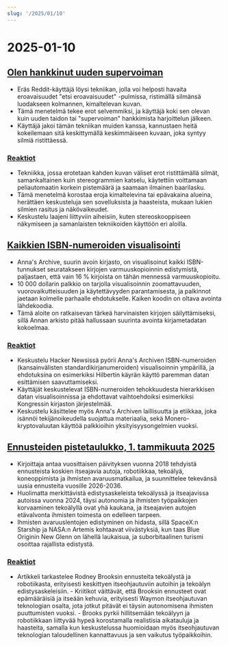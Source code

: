 ```yaml
---
slug: '/2025/01/10'
---
```


# 2025-01-10

## [Olen hankkinut uuden supervoiman](https://danielwirtz.com/blog/spot-the-difference-superpower)

- Eräs Reddit-käyttäjä löysi tekniikan, jolla voi helposti havaita eroavaisuudet "etsi eroavaisuudet" -pulmissa, ristimällä silmänsä luodakseen kolmannen, kimaltelevan kuvan.
- Tämä menetelmä tekee erot selvemmiksi, ja käyttäjä koki sen olevan kuin uuden taidon tai "supervoiman" hankkimista harjoittelun jälkeen.
- Käyttäjä jakoi tämän tekniikan muiden kanssa, kannustaen heitä kokeilemaan sitä keskittymällä keskimmäiseen kuvaan, joka syntyy silmiä ristittäessä.

### [Reaktiot](https://news.ycombinator.com/item?id=42655870)

- Tekniikka, jossa erotetaan kahden kuvan väliset erot ristittämällä silmät, samankaltainen kuin stereogrammien katselu, käytettiin voittamaan peliautomaatin korkein pistemäärä ja saamaan ilmainen baarilasku.
- Tämä menetelmä korostaa eroja kimaltelevina tai epävakaina alueina, herättäen keskusteluja sen sovelluksista ja haasteista, mukaan lukien silmien rasitus ja näkövaikeudet.
- Keskustelu laajeni liittyviin aiheisiin, kuten stereoskooppiseen näkymiseen ja samanlaisten tekniikoiden käyttöön eri aloilla.

## [Kaikkien ISBN-numeroiden visualisointi](https://annas-archive.org/blog/all-isbns.html)

- Anna's Archive, suurin avoin kirjasto, on visualisoinut kaikki ISBN-tunnukset seuratakseen kirjojen varmuuskopioinnin edistymistä, paljastaen, että vain 16 % kirjoista on tähän mennessä varmuuskopioitu.
- 10 000 dollarin palkkio on tarjolla visualisoinnin zoomattavuuden, vuorovaikutteisuuden ja käytettävyyden parantamisesta, ja palkinnot jaetaan kolmelle parhaalle ehdotukselle. Kaiken koodin on oltava avointa lähdekoodia.
- Tämä aloite on ratkaisevan tärkeä harvinaisten kirjojen säilyttämiseksi, sillä Annan arkisto pitää hallussaan suurinta avointa kirjametadatan kokoelmaa.

### [Reaktiot](https://news.ycombinator.com/item?id=42652577)

- Keskustelu Hacker Newsissä pyörii Anna's Archiven ISBN-numeroiden (kansainvälisten standardikirjanumeroiden) visualisoinnin ympärillä, ja ehdotuksina on esimerkiksi Hilbertin käyrän käyttö paremman datan esittämisen saavuttamiseksi.
- Käyttäjät keskustelevat ISBN-numeroiden tehokkuudesta hierarkkisen datan visualisoinnissa ja ehdottavat vaihtoehdoiksi esimerkiksi Kongressin kirjaston järjestelmää.
- Keskustelu käsittelee myös Anna's Archiven laillisuutta ja etiikkaa, joka isännöi tekijänoikeudella suojattua materiaalia, sekä Monero-kryptovaluutan käyttöä palkkioihin yksityisyysongelmien vuoksi.

## [Ennusteiden pistetaulukko, 1. tammikuuta 2025](https://rodneybrooks.com/predictions-scorecard-2025-january-01/)

- Kirjoittaja antaa vuosittaisen päivityksen vuonna 2018 tehdyistä ennusteista koskien itseajavia autoja, robotiikkaa, tekoälyä, koneoppimista ja ihmisten avaruusmatkailua, ja suunnittelee tekevänsä uusia ennusteita vuosille 2026-2036.
- Huolimatta merkittävistä edistysaskeleista tekoälyssä ja itseajavissa autoissa vuonna 2024, täysi autonomia ja ihmisten työpaikkojen korvaaminen tekoälyllä ovat yhä kaukana, ja itseajavien autojen etävalvonta ihmisten toimesta on edelleen tarpeen.
- Ihmisten avaruuslentojen edistyminen on hidasta, sillä SpaceX:n Starship ja NASA:n Artemis kohtaavat viivästyksiä, kun taas Blue Originin New Glenn on lähellä laukaisua, ja suborbitaalinen turismi osoittaa rajallista edistystä.

### [Reaktiot](https://news.ycombinator.com/item?id=42651275)

- Artikkeli tarkastelee Rodney Brooksin ennusteita tekoälystä ja robotiikasta, erityisesti keskittyen itseohjautuviin autoihin ja tekoälyn edistysaskeleisiin. - Kriitikot väittävät, että Brooksin ennusteet ovat epämääräisiä ja itseään kehuvia, erityisesti Waymon itseohjautuvan teknologian osalta, jota jotkut pitävät ei täysin autonomisena ihmisten puuttumisten vuoksi. - Brooks pyrkii hillitsemään tekoälyyn ja robotiikkaan liittyvää hypeä korostamalla realistisia aikatauluja ja haasteita, samalla kun keskustelussa huomioidaan myös itseohjautuvan teknologian taloudellinen kannattavuus ja sen vaikutus työpaikkoihin.

<head>
  <meta property="og:title" content="Olen hankkinut uuden supervoiman" />
  <meta property="og:type" content="website" />
  <meta property="og:image" content="https://og.cho.sh/api/og/?title=Olen%20hankkinut%20uuden%20supervoiman&subheading=perjantaina%2010.%20tammikuuta%202025%3A%20Hacker%20News%20yhteenveto" />
</head>

